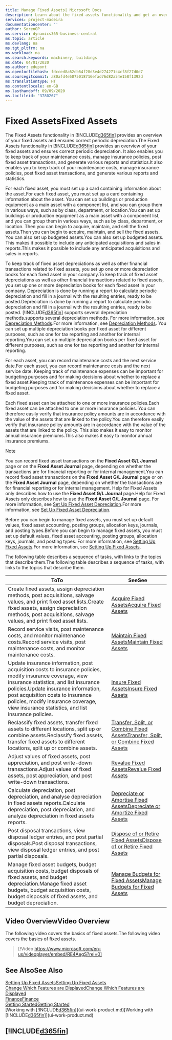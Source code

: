 ```yaml
---
title: Manage Fixed Assets| Microsoft Docs
description: Learn about the fixed assets functionality and get an overview of how to work with fixed assets.
services: project-madeira
documentationcenter: ''
author: SorenGP
ms.service: dynamics365-business-central
ms.topic: article
ms.devlang: na
ms.tgt_pltfrm: na
ms.workload: na
ms.search.keywords: machinery, buildings
ms.date: 04/01/2020
ms.author: edupont
ms.openlocfilehash: fdcced8a62cb64f28d3e4d274271c4cf8f27d0d7
ms.sourcegitcommit: a80afd4e5075018716efad76d82a54e158f1392d
ms.translationtype: HT
ms.contentlocale: en-GB
ms.lasthandoff: 09/09/2020
ms.locfileid: "3780267"
---
```

# <a name="fixed-assets"></a><span data-ttu-id="aa772-103">Fixed Assets</span><span class="sxs-lookup"><span data-stu-id="aa772-103">Fixed Assets</span></span>
<span data-ttu-id="aa772-104">The Fixed Assets functionality in [!INCLUDE[d365fin](includes/d365fin_md.md)] provides an overview of your fixed assets and ensures correct periodic depreciation.</span><span class="sxs-lookup"><span data-stu-id="aa772-104">The Fixed Assets functionality in [!INCLUDE[d365fin](includes/d365fin_md.md)] provides an overview of your fixed assets and ensures correct periodic depreciation.</span></span> <span data-ttu-id="aa772-105">It also enables you to keep track of your maintenance costs, manage insurance policies, post fixed asset transactions, and generate various reports and statistics.</span><span class="sxs-lookup"><span data-stu-id="aa772-105">It also enables you to keep track of your maintenance costs, manage insurance policies, post fixed asset transactions, and generate various reports and statistics.</span></span>

<span data-ttu-id="aa772-106">For each fixed asset, you must set up a card containing information about the asset.</span><span class="sxs-lookup"><span data-stu-id="aa772-106">For each fixed asset, you must set up a card containing information about the asset.</span></span> <span data-ttu-id="aa772-107">You can set up buildings or production equipment as a main asset with a component list, and you can group them in various ways, such as by class, department, or location.</span><span class="sxs-lookup"><span data-stu-id="aa772-107">You can set up buildings or production equipment as a main asset with a component list, and you can group them in various ways, such as by class, department, or location.</span></span> <span data-ttu-id="aa772-108">Then you can begin to acquire, maintain, and sell the fixed assets.</span><span class="sxs-lookup"><span data-stu-id="aa772-108">Then you can begin to acquire, maintain, and sell the fixed assets.</span></span> <span data-ttu-id="aa772-109">You can also set up budgeted assets.</span><span class="sxs-lookup"><span data-stu-id="aa772-109">You can also set up budgeted assets.</span></span> <span data-ttu-id="aa772-110">This makes it possible to include any anticipated acquisitions and sales in reports.</span><span class="sxs-lookup"><span data-stu-id="aa772-110">This makes it possible to include any anticipated acquisitions and sales in reports.</span></span>

<span data-ttu-id="aa772-111">To keep track of fixed asset depreciations as well as other financial transactions related to fixed assets, you set up one or more depreciation books for each fixed asset in your company.</span><span class="sxs-lookup"><span data-stu-id="aa772-111">To keep track of fixed asset depreciations as well as other financial transactions related to fixed assets, you set up one or more depreciation books for each fixed asset in your company.</span></span> <span data-ttu-id="aa772-112">Depreciation is done by running a report to calculate periodic depreciation and fill in a journal with the resulting entries, ready to be posted.</span><span class="sxs-lookup"><span data-stu-id="aa772-112">Depreciation is done by running a report to calculate periodic depreciation and fill in a journal with the resulting entries, ready to be posted.</span></span> [!INCLUDE[d365fin](includes/d365fin_md.md)] <span data-ttu-id="aa772-113">supports several depreciation methods.</span><span class="sxs-lookup"><span data-stu-id="aa772-113">supports several depreciation methods.</span></span> <span data-ttu-id="aa772-114">For more information, see [Depreciation Methods](fa-depreciation-methods.md).</span><span class="sxs-lookup"><span data-stu-id="aa772-114">For more information, see [Depreciation Methods](fa-depreciation-methods.md).</span></span> <span data-ttu-id="aa772-115">You can set up multiple depreciation books per fixed asset for different purposes, such as one for tax reporting and another for internal reporting.</span><span class="sxs-lookup"><span data-stu-id="aa772-115">You can set up multiple depreciation books per fixed asset for different purposes, such as one for tax reporting and another for internal reporting.</span></span>

<span data-ttu-id="aa772-116">For each asset, you can record maintenance costs and the next service date.</span><span class="sxs-lookup"><span data-stu-id="aa772-116">For each asset, you can record maintenance costs and the next service date.</span></span> <span data-ttu-id="aa772-117">Keeping track of maintenance expenses can be important for budgeting purposes and for making decisions about whether to replace a fixed asset.</span><span class="sxs-lookup"><span data-stu-id="aa772-117">Keeping track of maintenance expenses can be important for budgeting purposes and for making decisions about whether to replace a fixed asset.</span></span>

<span data-ttu-id="aa772-118">Each fixed asset can be attached to one or more insurance policies.</span><span class="sxs-lookup"><span data-stu-id="aa772-118">Each fixed asset can be attached to one or more insurance policies.</span></span> <span data-ttu-id="aa772-119">You can therefore easily verify that insurance policy amounts are in accordance with the value of the assets that are linked to the policy.</span><span class="sxs-lookup"><span data-stu-id="aa772-119">You can therefore easily verify that insurance policy amounts are in accordance with the value of the assets that are linked to the policy.</span></span> <span data-ttu-id="aa772-120">This also makes it easy to monitor annual insurance premiums.</span><span class="sxs-lookup"><span data-stu-id="aa772-120">This also makes it easy to monitor annual insurance premiums.</span></span>

> [!NOTE]  
>   <span data-ttu-id="aa772-121">You can record fixed asset transactions on the **Fixed Asset G/L Journal** page or on the **Fixed Asset Journal** page, depending on whether the transactions are for financial reporting or for internal management.</span><span class="sxs-lookup"><span data-stu-id="aa772-121">You can record fixed asset transactions on the **Fixed Asset G/L Journal** page or on the **Fixed Asset Journal** page, depending on whether the transactions are for financial reporting or for internal management.</span></span> <span data-ttu-id="aa772-122">Help for Fixed Assets only describes how to use the **Fixed Asset G/L Journal** page.</span><span class="sxs-lookup"><span data-stu-id="aa772-122">Help for Fixed Assets only describes how to use the **Fixed Asset G/L Journal** page.</span></span> <span data-ttu-id="aa772-123">For more information, see [Set Up Fixed Asset Depreciation](fa-how-setup-depreciation.md).</span><span class="sxs-lookup"><span data-stu-id="aa772-123">For more information, see [Set Up Fixed Asset Depreciation](fa-how-setup-depreciation.md).</span></span>

<span data-ttu-id="aa772-124">Before you can begin to manage fixed assets, you must set up default values, fixed asset accounting, posting groups, allocation keys, journals, and posting types.</span><span class="sxs-lookup"><span data-stu-id="aa772-124">Before you can begin to manage fixed assets, you must set up default values, fixed asset accounting, posting groups, allocation keys, journals, and posting types.</span></span> <span data-ttu-id="aa772-125">For more information, see [Setting Up Fixed Assets](fa-setup.md).</span><span class="sxs-lookup"><span data-stu-id="aa772-125">For more information, see [Setting Up Fixed Assets](fa-setup.md).</span></span>

<span data-ttu-id="aa772-126">The following table describes a sequence of tasks, with links to the topics that describe them.</span><span class="sxs-lookup"><span data-stu-id="aa772-126">The following table describes a sequence of tasks, with links to the topics that describe them.</span></span>

| <span data-ttu-id="aa772-127">To</span><span class="sxs-lookup"><span data-stu-id="aa772-127">To</span></span> | <span data-ttu-id="aa772-128">See</span><span class="sxs-lookup"><span data-stu-id="aa772-128">See</span></span> |
| --- | --- |
| <span data-ttu-id="aa772-129">Create fixed assets, assign depreciation methods, post acquisitions, salvage values, and print fixed asset lists.</span><span class="sxs-lookup"><span data-stu-id="aa772-129">Create fixed assets, assign depreciation methods, post acquisitions, salvage values, and print fixed asset lists.</span></span> |[<span data-ttu-id="aa772-130">Acquire Fixed Assets</span><span class="sxs-lookup"><span data-stu-id="aa772-130">Acquire Fixed Assets</span></span>](fa-how-acquire.md) |
| <span data-ttu-id="aa772-131">Record service visits, post maintenance costs, and monitor maintenance costs.</span><span class="sxs-lookup"><span data-stu-id="aa772-131">Record service visits, post maintenance costs, and monitor maintenance costs.</span></span> |[<span data-ttu-id="aa772-132">Maintain Fixed Assets</span><span class="sxs-lookup"><span data-stu-id="aa772-132">Maintain Fixed Assets</span></span>](fa-how-maintain.md) |
| <span data-ttu-id="aa772-133">Update insurance information, post acquisition costs to insurance policies, modify insurance coverage, view insurance statistics, and list insurance policies.</span><span class="sxs-lookup"><span data-stu-id="aa772-133">Update insurance information, post acquisition costs to insurance policies, modify insurance coverage, view insurance statistics, and list insurance policies.</span></span> |[<span data-ttu-id="aa772-134">Insure Fixed Assets</span><span class="sxs-lookup"><span data-stu-id="aa772-134">Insure Fixed Assets</span></span>](fa-how-insure.md) |
| <span data-ttu-id="aa772-135">Reclassify fixed assets, transfer fixed assets to different locations, split up or combine assets.</span><span class="sxs-lookup"><span data-stu-id="aa772-135">Reclassify fixed assets, transfer fixed assets to different locations, split up or combine assets.</span></span> |[<span data-ttu-id="aa772-136">Transfer, Split, or Combine Fixed Assets</span><span class="sxs-lookup"><span data-stu-id="aa772-136">Transfer, Split, or Combine Fixed Assets</span></span>](fa-how-trans-split-combine.md) |
| <span data-ttu-id="aa772-137">Adjust values of fixed assets, post appreciation, and post write-down transactions.</span><span class="sxs-lookup"><span data-stu-id="aa772-137">Adjust values of fixed assets, post appreciation, and post write-down transactions.</span></span> |[<span data-ttu-id="aa772-138">Revalue Fixed Assets</span><span class="sxs-lookup"><span data-stu-id="aa772-138">Revalue Fixed Assets</span></span>](fa-how-revalue.md) |
| <span data-ttu-id="aa772-139">Calculate depreciation, post depreciation, and analyse depreciation in fixed assets reports.</span><span class="sxs-lookup"><span data-stu-id="aa772-139">Calculate depreciation, post depreciation, and  analyze depreciation in fixed assets reports.</span></span> |[<span data-ttu-id="aa772-140">Depreciate or Amortise Fixed Assets</span><span class="sxs-lookup"><span data-stu-id="aa772-140">Depreciate or Amortize Fixed Assets</span></span>](fa-how-depreciate-amortize.md) |
| <span data-ttu-id="aa772-141">Post disposal transactions, view disposal ledger entries, and post partial disposals.</span><span class="sxs-lookup"><span data-stu-id="aa772-141">Post disposal transactions, view disposal ledger entries, and post partial disposals.</span></span> |[<span data-ttu-id="aa772-142">Dispose of or Retire Fixed Assets</span><span class="sxs-lookup"><span data-stu-id="aa772-142">Dispose of or Retire Fixed Assets</span></span>](fa-how-dispose-retire.md) |
| <span data-ttu-id="aa772-143">Manage fixed asset budgets, budget acquisition costs, budget disposals of fixed assets, and budget depreciation.</span><span class="sxs-lookup"><span data-stu-id="aa772-143">Manage fixed asset budgets, budget acquisition costs, budget disposals of fixed assets, and budget depreciation.</span></span> |[<span data-ttu-id="aa772-144">Manage Budgets for Fixed Assets</span><span class="sxs-lookup"><span data-stu-id="aa772-144">Manage Budgets for Fixed Assets</span></span>](fa-how-manage-budgets.md) |

## <a name="video-overview"></a><span data-ttu-id="aa772-145">Video Overview</span><span class="sxs-lookup"><span data-stu-id="aa772-145">Video Overview</span></span>
<span data-ttu-id="aa772-146">The following video covers the basics of fixed assets.</span><span class="sxs-lookup"><span data-stu-id="aa772-146">The following video covers the basics of fixed assets.</span></span>

> [!Video https://www.microsoft.com/en-us/videoplayer/embed/RE4AegS?rel=0]

## <a name="see-also"></a><span data-ttu-id="aa772-147">See Also</span><span class="sxs-lookup"><span data-stu-id="aa772-147">See Also</span></span>
[<span data-ttu-id="aa772-148">Setting Up Fixed Assets</span><span class="sxs-lookup"><span data-stu-id="aa772-148">Setting Up Fixed Assets</span></span>](fa-setup.md)  
[<span data-ttu-id="aa772-149">Change Which Features are Displayed</span><span class="sxs-lookup"><span data-stu-id="aa772-149">Change Which Features are Displayed</span></span>](ui-experiences.md)  
[<span data-ttu-id="aa772-150">Finance</span><span class="sxs-lookup"><span data-stu-id="aa772-150">Finance</span></span>](finance.md)  
[<span data-ttu-id="aa772-151">Getting Started</span><span class="sxs-lookup"><span data-stu-id="aa772-151">Getting Started</span></span>](product-get-started.md)  
<span data-ttu-id="aa772-152">[Working with [!INCLUDE[d365fin](includes/d365fin_md.md)]](ui-work-product.md)</span><span class="sxs-lookup"><span data-stu-id="aa772-152">[Working with [!INCLUDE[d365fin](includes/d365fin_md.md)]](ui-work-product.md)</span></span>

## [!INCLUDE[d365fin](includes/free_trial_md.md)]  
 
